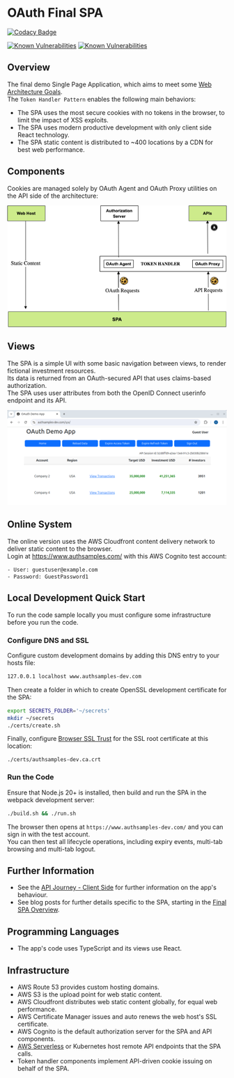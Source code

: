 # OAuth Final SPA

[![Codacy Badge](https://api.codacy.com/project/badge/Grade/b8102db7e793492ca3d13fff4573f090)](https://app.codacy.com/gh/gary-archer/oauth.websample.final?utm_source=github.com&utm_medium=referral&utm_content=gary-archer/oauth.websample.final&utm_campaign=Badge_Grade)
 
[![Known Vulnerabilities](https://snyk.io/test/github/gary-archer/oauth.websample.final/badge.svg?targetFile=spa/package.json)](https://snyk.io/test/github/gary-archer/oauth.websample.final?targetFile=spa/package.json)
[![Known Vulnerabilities](https://snyk.io/test/github/gary-archer/oauth.websample.final/badge.svg?targetFile=webhost/package.json)](https://snyk.io/test/github/gary-archer/oauth.websample.final?targetFile=webhost/package.json)

## Overview

The final demo Single Page Application, which aims to meet some [Web Architecture Goals](https://github.com/gary-archer/oauth.blog/tree/master/public/posts/web-architecture-goals.mdx).\
The `Token Handler Pattern` enables the following main behaviors:

- The SPA uses the most secure cookies with no tokens in the browser, to limit the impact of XSS exploits.
- The SPA uses modern productive development with only client side React technology.
- The SPA static content is distributed to ~400 locations by a CDN for best web performance.
  
## Components

Cookies are managed solely by OAuth Agent and OAuth Proxy utilities on the API side of the architecture:

![SPA Architecture](./images/spa-architecture.png)

## Views

The SPA is a simple UI with some basic navigation between views, to render fictional investment resources.\
Its data is returned from an OAuth-secured API that uses claims-based authorization.\
The SPA uses user attributes from both the OpenID Connect userinfo endpoint and its API. 

![SPA Views](./images/spa-views.png)

## Online System

The online version uses the AWS Cloudfront content delivery network to deliver static content to the browser.\
Login at https://www.authsamples.com/ with this AWS Cognito test account:

```text
- User: guestuser@example.com
- Password: GuestPassword1
```

## Local Development Quick Start

To run the code sample locally you must configure some infrastructure before you run the code.

### Configure DNS and SSL

Configure custom development domains by adding this DNS entry to your hosts file:

```bash
127.0.0.1 localhost www.authsamples-dev.com
```

Then create a folder in which to create OpenSSL development certificate for the SPA:

```bash
export SECRETS_FOLDER='~/secrets'
mkdir ~/secrets
./certs/create.sh
```

Finally, configure [Browser SSL Trust](https://github.com/gary-archer/oauth.blog/tree/master/public/posts/developer-ssl-setup.mdx#trust-a-root-certificate-in-browsers) for the SSL root certificate at this location:

```text
./certs/authsamples-dev.ca.crt
```

### Run the Code

Ensure that Node.js 20+ is installed, then build and run the SPA in the webpack development server:

```bash
./build.sh && ./run.sh
```

The browser then opens at `https://www.authsamples-dev.com/` and you can sign in with the test account.\
You can then test all lifecycle operations, including expiry events, multi-tab browsing and multi-tab logout.

## Further Information

* See the [API Journey - Client Side](https://github.com/gary-archer/oauth.blog/tree/master/public/posts/api-journey-client-side.mdx) for further information on the app's behaviour.
* See blog posts for further details specific to the SPA, starting in the [Final SPA Overview](https://github.com/gary-archer/oauth.blog/tree/master/public/posts/final-spa-overview.mdx).

## Programming Languages

* The app's code uses TypeScript and its views use React.

## Infrastructure

* AWS Route 53 provides custom hosting domains.
* AWS S3 is the upload point for web static content.
* AWS Cloudfront distributes web static content globally, for equal web performance.
* AWS Certificate Manager issues and auto renews the web host's SSL certificate.
* AWS Cognito is the default authorization server for the SPA and API components.
* [AWS Serverless](https://github.com/gary-archer/oauth.apisample.serverless) or Kubernetes host remote API endpoints that the SPA calls.
* Token handler components implement API-driven cookie issuing on behalf of the SPA.
